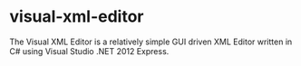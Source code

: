 # visual-xml-editor
The Visual XML Editor is a relatively simple GUI driven XML Editor written in C# using Visual Studio .NET 2012 Express.
